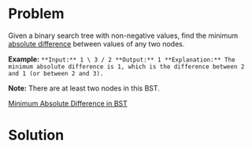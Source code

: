 
# Problem

Given a binary search tree with non-negative values, find the minimum
[absolute difference](https://en.wikipedia.org/wiki/Absolute_difference)
between values of any two nodes.

**Example:**
    ```
    **Input:**
       1
        \
         3
        /
       2
    **Output:**
    1
    **Explanation:**
    The minimum absolute difference is 1, which is the difference between 2 and 1 (or between 2 and 3).
    ```

**Note:** There are at least two nodes in this BST. 



[Minimum Absolute Difference in BST](https://leetcode.com/problems/minimum-absolute-difference-in-bst)

# Solution



